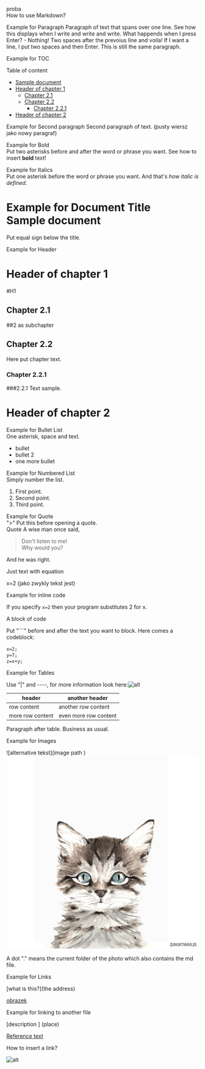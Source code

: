 proba  
How to use Markdown?

Example for Paragraph
Paragraph of text that spans over one line. See how this displays when I write and write and write.
What happends when I press Enter? - Nothing! 
Two spaces after the prevoius line and voila! If I want a line, I put two spaces and then Enter. This is still the same paragraph.

Example for TOC  

Table of content


- [Sample document](#sample-document)
- [Header of chapter 1](#header-of-chapter-1)
  - [Chapter 2.1](#chapter-21)
  - [Chapter 2.2](#chapter-22)
    - [Chapter 2.2.1](#chapter-221)
- [Header of chapter 2](#header-of-chapter-2)

Example for Second paragraph
Second paragraph of text. (pusty wiersz jako nowy paragraf) 

Example for Bold  
Put two asterisks before and after the word or phrase you want.
See how to insert **bold** text!

Example for Italics  
Put one asterisk before the word or phrase you want.
And that's *how italic is defined*.

Example for Document Title  
Sample document
===============
Put equal sign below the title.

Example for Header  
# Header of chapter 1
#H1
## Chapter 2.1
##2 as subchapter
## Chapter 2.2
Here put chapter text.
### Chapter 2.2.1
###2.2.1 Text sample.
# Header of chapter 2

Example for Bullet List  
One asterisk, space and text.  
* bullet
* bullet 2
* one more bullet

Example for Numbered List  
Simply number the list.  
1. First point.
2. Second point.  
3. Third point.  

Example for Quote  
">" Put this before opening a quote.  
Quote
A wise man once said, 
>Don't listen to me!  
>Why would you?

And he was right.

Just text with equation  

x=2 (jako zwykly tekst jest)

Example for inline code


If you specify `x=2` then your program substitutes 2 for x.

A block of code  
  
  Put "```" before and after the text you want to block.
Here comes a codeblock:
```
x=2;
y=7;
z=x+y;
```

Example for Tables  
  
  Use "|" and ----, for more information look here:![alt](https://www.makeuseof.com/tag/create-markdown-table/)  

| header           | another header        |
| ---------------- | --------------------- |
| row content      | another row content   |
| more row content | even more row content |  


Paragraph after table. Business as usual.

Example for Images  

![alternative tekst](image path )
![tekst alternatywny](./grafika.jpg)  
  
  A dot "." means the current folder of the photo which also contains the md file.
  

Example for Links  

[what is this?](the address)  

[obrazek](https://www.google.com/search?q=obrazek&sxsrf=ALeKk01lj_b7RUFQ3HjpIL_0GI2H_3trgA:1610796152605&tbm=isch&source=iu&ictx=1&fir=nJVKK8Ksecds1M%252CNNKjFUaCLwD_RM%252C_&vet=1&usg=AI4_-kQwn2lVhF8Wy-6CGQBpWrMSKu_DVw&sa=X&ved=2ahUKEwiDy-yjq6DuAhWMHXcKHQKUBaAQ9QF6BAgREAE&biw=1440&bih=802#imgrc=nJVKK8Ksecds1M) 

Example for linking to another file  

[description ] (place)

[Reference text](Reference.md
)

How to insert a link?  

![alt](https://link)
